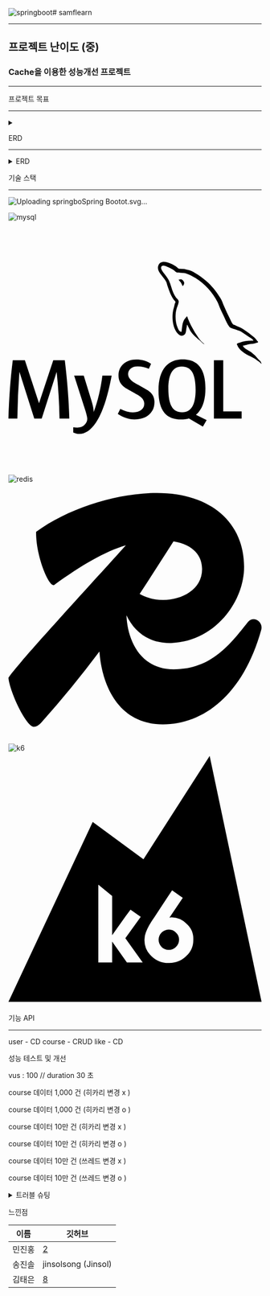 ![springboot](https://github.com/user-attachments/assets/243020d8-298a-4acb-ba0d-7d522fe3fa6a)# samflearn

---

## 프로젝트 난이도 (중)

### Cache을 이용한 성능개선 프로젝트

---

프로젝트 목표 

---
<details><summary>
</summary>
  1. 현 데이터 베이스의 문제
  2. cache 를 이용하여 조회 기능 개선
  3. cache 의 적절한 활용
</details>

ERD

---
<details><summary>ERD
</summary>
  ![삼프런 (1)](https://github.com/user-attachments/assets/3a149e0d-1a8b-4a18-8dd6-dd8e2763e754)
</details>

기술 스택

---
![Uploading springbo<svg role="img" viewBox="0 0 24 24" xmlns="http://www.w3.org/2000/svg"><title>Spring Boot</title><path d="m23.693 10.7058-4.73-8.1844c-.4094-.7106-1.4166-1.2942-2.2402-1.2942H7.2725c-.819 0-1.8308.5836-2.2402 1.2942L.307 10.7058c-.4095.7106-.4095 1.873 0 2.5837l4.7252 8.189c.4094.7107 1.4166 1.2943 2.2402 1.2943h9.455c.819 0 1.826-.5836 2.2402-1.2942l4.7252-8.189c.4095-.7107.4095-1.8732 0-2.5838zM10.9763 5.7547c0-.5365.4377-.9742.9742-.9742s.9742.4377.9742.9742v5.8217c0 .5366-.4377.9742-.9742.9742s-.9742-.4376-.9742-.9742zm.9742 12.4294c-3.6427 0-6.6077-2.965-6.6077-6.6077.0047-2.0896.993-4.0521 2.6685-5.304a.8657.8657 0 0 1 1.2142.1788.8657.8657 0 0 1-.1788 1.2143c-2.1602 1.6048-2.612 4.6592-1.0072 6.8194 1.6049 2.1603 4.6593 2.612 6.8195 1.0072 1.2378-.9177 1.9673-2.372 1.9673-3.9157a4.8972 4.8972 0 0 0-1.9861-3.925c-.386-.2824-.466-.8284-.1836-1.2143.2824-.386.8283-.466 1.2143-.1835 1.6895 1.2471 2.6826 3.2238 2.6873 5.3228 0 3.6474-2.965 6.6077-6.6077 6.6077z"/></svg>ot.svg…]()

![mysql](https://github.com/user-attachments/assets/f8f46ad9-4f62-4b1b-8c1d-627ae216fc37)<svg role="img" viewBox="0 0 24 24" xmlns="http://www.w3.org/2000/svg"><title>MySQL</title><path d="M16.405 5.501c-.115 0-.193.014-.274.033v.013h.014c.054.104.146.18.214.273.054.107.1.214.154.32l.014-.015c.094-.066.14-.172.14-.333-.04-.047-.046-.094-.08-.14-.04-.067-.126-.1-.18-.153zM5.77 18.695h-.927a50.854 50.854 0 00-.27-4.41h-.008l-1.41 4.41H2.45l-1.4-4.41h-.01a72.892 72.892 0 00-.195 4.41H0c.055-1.966.192-3.81.41-5.53h1.15l1.335 4.064h.008l1.347-4.064h1.095c.242 2.015.384 3.86.428 5.53zm4.017-4.08c-.378 2.045-.876 3.533-1.492 4.46-.482.716-1.01 1.073-1.583 1.073-.153 0-.34-.046-.566-.138v-.494c.11.017.24.026.386.026.268 0 .483-.075.647-.222.197-.18.295-.382.295-.605 0-.155-.077-.47-.23-.944L6.23 14.615h.91l.727 2.36c.164.536.233.91.205 1.123.4-1.064.678-2.227.835-3.483zm12.325 4.08h-2.63v-5.53h.885v4.85h1.745zm-3.32.135l-1.016-.5c.09-.076.177-.158.255-.25.433-.506.648-1.258.648-2.253 0-1.83-.718-2.746-2.155-2.746-.704 0-1.254.232-1.65.697-.43.508-.646 1.256-.646 2.245 0 .972.19 1.686.574 2.14.35.41.877.615 1.583.615.264 0 .506-.033.725-.098l1.325.772.36-.622zM15.5 17.588c-.225-.36-.337-.94-.337-1.736 0-1.393.424-2.09 1.27-2.09.443 0 .77.167.977.5.224.362.336.936.336 1.723 0 1.404-.424 2.108-1.27 2.108-.445 0-.77-.167-.978-.5zm-1.658-.425c0 .47-.172.856-.516 1.156-.344.3-.803.45-1.384.45-.543 0-1.064-.172-1.573-.515l.237-.476c.438.22.833.328 1.19.328.332 0 .593-.073.783-.22a.754.754 0 00.3-.615c0-.33-.23-.61-.648-.845-.388-.213-1.163-.657-1.163-.657-.422-.307-.632-.636-.632-1.177 0-.45.157-.81.47-1.085.315-.278.72-.415 1.22-.415.512 0 .98.136 1.4.41l-.213.476a2.726 2.726 0 00-1.064-.23c-.283 0-.502.068-.654.206a.685.685 0 00-.248.524c0 .328.234.61.666.85.393.215 1.187.67 1.187.67.433.305.648.63.648 1.168zm9.382-5.852c-.535-.014-.95.04-1.297.188-.1.04-.26.04-.274.167.055.053.063.14.11.214.08.134.218.313.346.407.14.11.28.216.427.31.26.16.555.255.81.416.145.094.293.213.44.313.073.05.12.14.214.172v-.02c-.046-.06-.06-.147-.105-.214-.067-.067-.134-.127-.2-.193a3.223 3.223 0 00-.695-.675c-.214-.146-.682-.35-.77-.595l-.013-.014c.146-.013.32-.066.46-.106.227-.06.435-.047.67-.106.106-.027.213-.06.32-.094v-.06c-.12-.12-.21-.283-.334-.395a8.867 8.867 0 00-1.104-.823c-.21-.134-.476-.22-.697-.334-.08-.04-.214-.06-.26-.127-.12-.146-.19-.34-.275-.514a17.69 17.69 0 01-.547-1.163c-.12-.262-.193-.523-.34-.763-.69-1.137-1.437-1.826-2.586-2.5-.247-.14-.543-.2-.856-.274-.167-.008-.334-.02-.5-.027-.11-.047-.216-.174-.31-.235-.38-.24-1.364-.76-1.644-.072-.18.434.267.862.422 1.082.115.153.26.328.34.5.047.116.06.235.107.356.106.294.207.622.347.897.073.14.153.287.247.413.054.073.146.107.167.227-.094.136-.1.334-.154.5-.24.757-.146 1.693.194 2.25.107.166.362.534.703.393.3-.12.234-.5.32-.835.02-.08.007-.133.048-.187v.015c.094.188.188.367.274.555.206.328.566.668.867.895.16.12.287.328.487.402v-.02h-.015c-.043-.058-.1-.086-.154-.133a3.445 3.445 0 01-.35-.4 8.76 8.76 0 01-.747-1.218c-.11-.21-.202-.436-.29-.643-.04-.08-.04-.2-.107-.24-.1.146-.247.273-.32.453-.127.288-.14.642-.188 1.01-.027.007-.014 0-.027.014-.214-.052-.287-.274-.367-.46-.2-.475-.233-1.238-.06-1.785.047-.14.247-.582.167-.716-.042-.127-.174-.2-.247-.303a2.478 2.478 0 01-.24-.427c-.16-.374-.24-.788-.414-1.162-.08-.173-.22-.354-.334-.513-.127-.18-.267-.307-.368-.52-.033-.073-.08-.194-.027-.274.014-.054.042-.075.094-.09.088-.072.335.022.422.062.247.1.455.194.662.334.094.066.195.193.315.226h.14c.214.047.455.014.655.073.355.114.675.28.962.46a5.953 5.953 0 012.085 2.286c.08.154.115.295.188.455.14.33.313.663.455.982.14.315.275.636.476.897.1.14.502.213.682.286.133.06.34.115.46.188.23.14.454.3.67.454.11.076.443.243.463.378z"/></svg>
![redis](https://github.com/user-attachments/assets/7c020413-a3e8-4b4a-8f42-9dd564698514)<svg role="img" viewBox="0 0 24 24" xmlns="http://www.w3.org/2000/svg"><title>Redis</title><path d="M22.71 13.145c-1.66 2.092-3.452 4.483-7.038 4.483-3.203 0-4.397-2.825-4.48-5.12.701 1.484 2.073 2.685 4.214 2.63 4.117-.133 6.94-3.852 6.94-7.239 0-4.05-3.022-6.972-8.268-6.972-3.752 0-8.4 1.428-11.455 3.685C2.59 6.937 3.885 9.958 4.35 9.626c2.648-1.904 4.748-3.13 6.784-3.744C8.12 9.244.886 17.05 0 18.425c.1 1.261 1.66 4.648 2.424 4.648.232 0 .431-.133.664-.365a100.49 100.49 0 0 0 5.54-6.765c.222 3.104 1.748 6.898 6.014 6.898 3.819 0 7.604-2.756 9.33-8.965.2-.764-.73-1.361-1.261-.73zm-4.349-5.013c0 1.959-1.926 2.922-3.685 2.922-.941 0-1.664-.247-2.235-.568 1.051-1.592 2.092-3.225 3.21-4.973 1.972.334 2.71 1.43 2.71 2.619z"/></svg>

![k6](https://github.com/user-attachments/assets/c1369f4b-b133-4d1f-887b-6361db584670)<svg role="img" viewBox="0 0 24 24" xmlns="http://www.w3.org/2000/svg"><title>k6</title><path d="M24 23.646H0L7.99 6.603l4.813 3.538L19.08.354Zm-8.8-3.681h.052a2.292 2.292 0 0 0 1.593-.64 2.088 2.088 0 0 0 .685-1.576 1.912 1.912 0 0 0-.66-1.511 2.008 2.008 0 0 0-1.37-.59h-.04a.716.716 0 0 0-.199.027l1.267-1.883-1.01-.705-.477.705-1.22 1.864c-.21.31-.386.582-.495.77-.112.2-.21.41-.29.625a1.942 1.942 0 0 0-.138.719 2.086 2.086 0 0 0 .676 1.558c.422.411.989.641 1.578.64Zm-5.365-2.027 1.398 1.978h1.496l-1.645-2.295 1.46-2.029-.97-.671-.427.565-1.314 1.853v-3.725l-1.31-1.068v7.37h1.31v-1.98Zm5.367.792a.963.963 0 1 1 0-1.927h.009a.941.941 0 0 1 .679.29.897.897 0 0 1 .29.668.978.978 0 0 1-.977.967Z"/></svg>

기능 API

---
user - CD
course - CRUD
like - CD

성능 테스트 및 개선

vus : 100 // duration 30 초

course 데이터 1,000 건 (히카리 변경 x )

course 데이터 1,000 건 (히카리 변경 o )

course 데이터 10만 건  (히카리 변경 x )

course 데이터 10만 건  (히카리 변경 o )

course 데이터 10만 건  (쓰레드 변경 x )

course 데이터 10만 건  (쓰레드 변경 o )


<details><summary>트러블 슈팅
</summary>

</details>

느낀점


| 이름 | 깃허브 |
| --- | --- |
| 민진홍 | [2](https://github.com/wls313) |
| 송진솔 | jinsolsong (Jinsol) |
| 김태은 | [8](https://github.com/ant-on-grass) |


